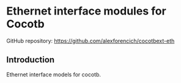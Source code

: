 # Ethernet interface modules for Cocotb

GitHub repository: https://github.com/alexforencich/cocotbext-eth

## Introduction

Ethernet interface models for cocotb.  

